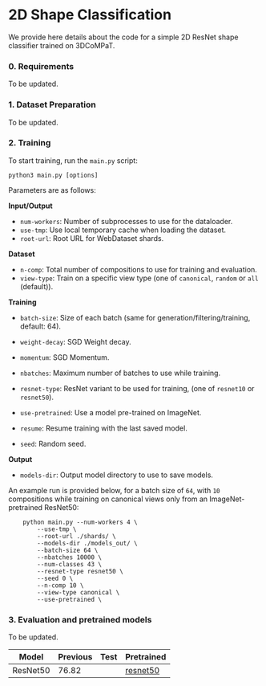 # 2D Shape Classification

We provide here details about the code for a simple 2D ResNet shape classifier trained on 3DCoMPaT.

### 0. Requirements
To be updated.

### 1. Dataset Preparation
To be updated.

### 2. Training
To start training, run the `main.py` script:

`python3 main.py [options]`

Parameters are as follows:

**Input/Output**
- `num-workers`: Number of subprocesses to use for the dataloader.
- `use-tmp`: Use local temporary cache when loading the dataset.
- `root-url`: Root URL for WebDataset shards.


**Dataset**
- `n-comp`: Total number of compositions to use for training and evaluation.
- `view-type`: Train on a specific view type (one of `canonical`, `random` or `all` (default)).


**Training**
- `batch-size`: Size of each batch (same for generation/filtering/training, default: 64).
- `weight-decay`: SGD Weight decay.
- `momentum`: SGD Momentum.

- `nbatches`: Maximum number of batches to use while training.
- `resnet-type`: ResNet variant to be used for training, (one of `resnet10` or `resnet50`).
- `use-pretrained`: Use a model pre-trained on ImageNet.

- `resume`: Resume training with the last saved model.
- `seed`: Random seed.

**Output**

- `models-dir`: Output model directory to use to save models.

An example run is provided below, for a batch size of `64`, with `10` compositions while training on canonical views only from an ImageNet-pretrained ResNet50:

```
	python main.py --num-workers 4 \
	    --use-tmp \
	    --root-url ./shards/ \
	    --models-dir ./models_out/ \
	    --batch-size 64 \
	    --nbatches 10000 \
	    --num-classes 43 \
	    --resnet-type resnet50 \
	    --seed 0 \
	    --n-comp 10 \
	    --view-type canonical \
	    --use-pretrained \
```

### 3. Evaluation and pretrained models
To be updated.

| Model | Previous | Test| Pretrained|
|--|--|--|--|
|ResNet50 | 76.82 | | [resnet50](https://drive.google.com/file/d/1o9cQieZByHb11Wo7lNyLWbwEuBNcrrfB/view?usp=sharing) | 

